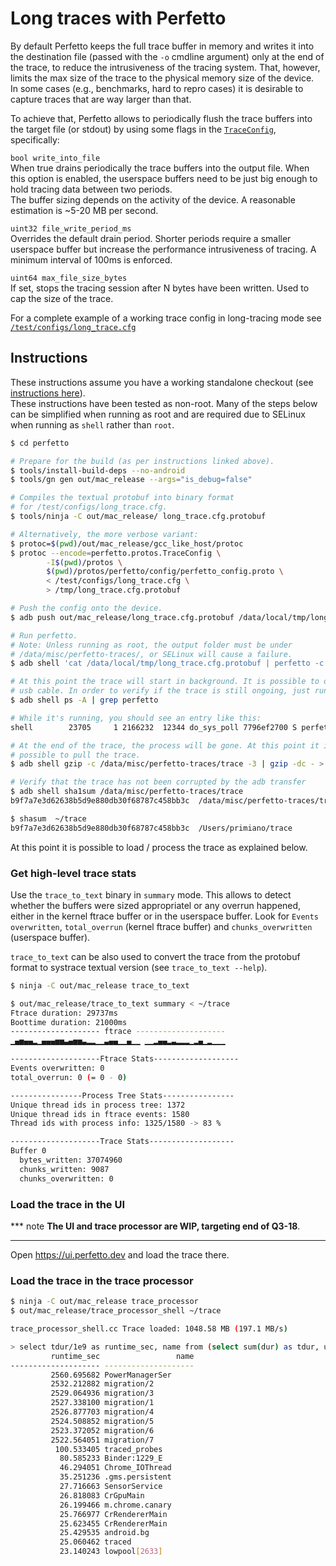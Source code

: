 # Long traces with Perfetto

By default Perfetto keeps the full trace buffer in memory and writes it into the
destination file (passed with the `-o` cmdline argument) only at the end of the
trace, to reduce the intrusiveness of the tracing system.
That, however, limits the max size of the trace to the physical memory size of
the device.  
In some cases (e.g., benchmarks, hard to repro cases) it is desirable to capture
traces that are way larger than that.


To achieve that, Perfetto allows to periodically flush the trace buffers into
the target file (or stdout) by using some flags in the
[`TraceConfig`](/protos/perfetto/config/trace_config.proto), specifically:

`bool write_into_file`  
When true drains periodically the trace buffers into the output
file. When this option is enabled, the userspace buffers need to be just
big enough to hold tracing data between two periods.  
The buffer sizing depends on the activity of the device. A reasonable estimation
is ~5-20 MB per second.

`uint32 file_write_period_ms`  
Overrides the default drain period. Shorter periods require a smaller userspace
buffer but increase the performance intrusiveness of tracing. A minimum interval
of 100ms is enforced.

`uint64 max_file_size_bytes`  
If set, stops the tracing session after N bytes have been written. Used to
cap the size of the trace.

For a complete example of a working trace config in long-tracing mode see
[`/test/configs/long_trace.cfg`](/test/configs/long_trace.cfg)

## Instructions
These instructions assume you have a working standalone checkout (see
[instructions here](/docs/build-instructions.md)).  
These instructions have been tested as non-root. Many of the steps below can be
simplified when running as root and are required due to SELinux when running as
`shell` rather than `root`.

``` bash
$ cd perfetto

# Prepare for the build (as per instructions linked above).
$ tools/install-build-deps --no-android
$ tools/gn gen out/mac_release --args="is_debug=false"

# Compiles the textual protobuf into binary format 
# for /test/configs/long_trace.cfg.
$ tools/ninja -C out/mac_release/ long_trace.cfg.protobuf

# Alternatively, the more verbose variant:
$ protoc=$(pwd)/out/mac_release/gcc_like_host/protoc
$ protoc --encode=perfetto.protos.TraceConfig \
        -I$(pwd)/protos \
        $(pwd)/protos/perfetto/config/perfetto_config.proto \
        < /test/configs/long_trace.cfg \
        > /tmp/long_trace.cfg.protobuf

# Push the config onto the device.
$ adb push out/mac_release/long_trace.cfg.protobuf /data/local/tmp/long_trace.cfg.protobuf

# Run perfetto.
# Note: Unless running as root, the output folder must be under
# /data/misc/perfetto-traces/, or SELinux will cause a failure.
$ adb shell 'cat /data/local/tmp/long_trace.cfg.protobuf | perfetto -c - -o /data/misc/perfetto-traces/trace --background'

# At this point the trace will start in background. It is possible to detach the
# usb cable. In order to verify if the trace is still ongoing, just run:
$ adb shell ps -A | grep perfetto

# While it's running, you should see an entry like this:
shell        23705     1 2166232  12344 do_sys_poll 7796ef2700 S perfetto

# At the end of the trace, the process will be gone. At this point it is
# possible to pull the trace.
$ adb shell gzip -c /data/misc/perfetto-traces/trace -3 | gzip -dc - > ~/trace

# Verify that the trace has not been corrupted by the adb transfer
$ adb shell sha1sum /data/misc/perfetto-traces/trace
b9f7a7e3d62638b5d9e880db30f68787c458bb3c  /data/misc/perfetto-traces/trace

$ shasum  ~/trace
b9f7a7e3d62638b5d9e880db30f68787c458bb3c  /Users/primiano/trace
```

At this point it is possible to load / process the trace as explained below.

### Get high-level trace stats
Use the `trace_to_text` binary in `summary` mode. This allows to detect whether
the buffers were sized appropriatel or any overrun happened, either in the
kernel ftrace buffer or in the userspace buffer. Look for
`Events overwritten`, `total_overrun` (kernel ftrace buffer)
and `chunks_overwritten` (userspace buffer).

`trace_to_text` can be also used to convert the trace from the protobuf format
to systrace textual version (see `trace_to_text --help`).


``` bash
$ ninja -C out/mac_release trace_to_text

$ out/mac_release/trace_to_text summary < ~/trace
Ftrace duration: 29737ms
Boottime duration: 21000ms
-------------------- ftrace --------------------
▁▄▅▄▄▂▁▄▄▄▅▅▃▄▅▅▃▂▂▁▁▃▄▄▁▁▄▁▁ ▁▁▂▄▄▂▃▂▂▂▁▂▄▁▂▁▁▁

--------------------Ftrace Stats-------------------
Events overwritten: 0
total_overrun: 0 (= 0 - 0)

----------------Process Tree Stats----------------
Unique thread ids in process tree: 1372
Unique thread ids in ftrace events: 1580
Thread ids with process info: 1325/1580 -> 83 %

--------------------Trace Stats-------------------
Buffer 0
  bytes_written: 37074960
  chunks_written: 9087
  chunks_overwritten: 0
```

### Load the trace in the UI

*** note
**The UI and trace processor are WIP, targeting end of Q3-18**.
<!-- TODO(primiano): update this doc. -->
***

Open https://ui.perfetto.dev and load the trace there.

### Load the trace in the trace processor
``` bash
$ ninja -C out/mac_release trace_processor
$ out/mac_release/trace_processor_shell ~/trace

trace_processor_shell.cc Trace loaded: 1048.58 MB (197.1 MB/s)

> select tdur/1e9 as runtime_sec, name from (select sum(dur) as tdur, utid from sched group by utid) inner join thread using(utid) order by tdur desc limit 20
         runtime_sec                 name
-------------------- --------------------
         2560.695682 PowerManagerSer
         2532.212882 migration/2
         2529.064936 migration/3
         2527.338100 migration/1
         2526.877703 migration/4
         2524.508852 migration/5
         2523.372052 migration/6
         2522.564051 migration/7
          100.533405 traced_probes
           80.585233 Binder:1229_E
           46.294051 Chrome_IOThread
           35.251236 .gms.persistent
           27.716663 SensorService
           26.818083 CrGpuMain
           26.199466 m.chrome.canary
           25.766977 CrRendererMain
           25.623455 CrRendererMain
           25.429535 android.bg
           25.060462 traced
           23.140243 lowpool[2633]
```
